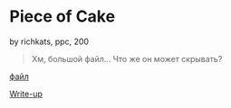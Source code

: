 # Piece of Cake
by richkats, ppc, 200

> Хм, большой файл... Что же он может скрывать? 

[файл](https://drive.google.com/file/d/1OtZWx-QfEuj0WvQ1R80iDSl2NwDBydhL/view?usp=sharing)

[Write-up](WRITEUP.md)

